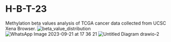 # H-B-T-23


Methylation beta values analysis of TCGA cancer data collected from UCSC Xena Browser.
![beta_value_distribution](https://github.com/melikeguler99/H-B-T-23/assets/121449569/2a5e22ea-3dd0-433f-8fdb-2cd8dd4944c3)
![WhatsApp Image 2023-09-21 at 17 36 21](https://github.com/melikeguler99/H-B-T-23/assets/121449569/35a4e52b-e405-46ab-b08c-65677582236c)
![Untitled Diagram drawio-2](https://github.com/melikeguler99/H-B-T-23/assets/121449569/02785e0c-1d4a-486d-beb1-47fb2be1346c)
